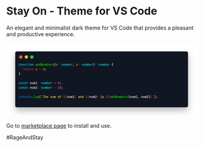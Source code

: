# Stay On - Theme for VS Code

An elegant and minimalist dark theme for VS Code that provides a pleasant and productive experience.

![VS Code screenshot using theme](print.png)

Go to [marketplace page](https://marketplace.visualstudio.com/items?itemName=pablo1v.stay-on-theme) to install and use.

#RageAndStay
